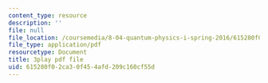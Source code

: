 ```yaml
---
content_type: resource
description: ''
file: null
file_location: /coursemedia/8-04-quantum-physics-i-spring-2016/615280f02ca30f454afd209c160cf55d_1D4VPbhDy_A.pdf
file_type: application/pdf
resourcetype: Document
title: 3play pdf file
uid: 615280f0-2ca3-0f45-4afd-209c160cf55d
---
```


